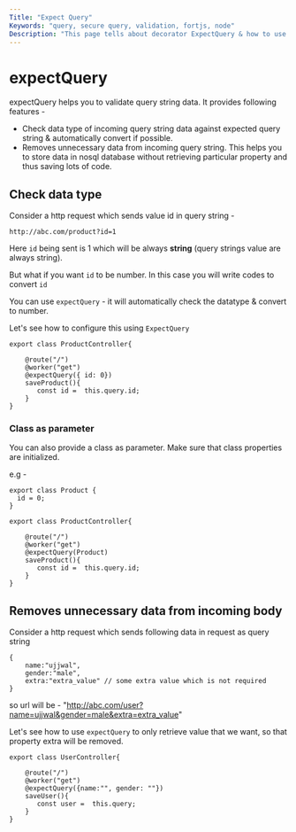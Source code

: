 ```yaml
---
Title: "Expect Query"
Keywords: "query, secure query, validation, fortjs, node"
Description: "This page tells about decorator ExpectQuery & how to use this."
---
```


# expectQuery

expectQuery helps you to validate query string data. It provides following features -

* Check data type of incoming query string data against expected query string & automatically convert if possible.
* Removes unnecessary data from incoming query string. This helps you to store data in nosql database without retrieving particular property and thus saving lots of code.

## Check data type

Consider a http request which sends value id in query string -

```
http://abc.com/product?id=1
```

Here `id` being sent is 1 which will be always **string** (query strings value are always string).

But what if you want `id` to be number. In this case you will write codes to convert `id` 

You can use `expectQuery` - it will automatically check the datatype & convert to number.

Let's see how to configure this using `ExpectQuery`

```
export class ProductController{

    @route("/")
    @worker("get")
    @expectQuery({ id: 0})
    saveProduct(){
       const id =  this.query.id;
    }
}
```

### Class as parameter

You can also provide a class as parameter. Make sure that class properties are initialized.

e.g - 

```
export class Product {
  id = 0;
}

export class ProductController{

    @route("/")
    @worker("get")
    @expectQuery(Product)
    saveProduct(){
       const id =  this.query.id;
    }
}
```
## Removes unnecessary data from incoming body

Consider a http request which sends following data in request as query string

```
{
    name:"ujjwal",
    gender:"male",
    extra:"extra_value" // some extra value which is not required
}
```

so url will be  - "http://abc.com/user?name=ujjwal&gender=male&extra=extra_value"

Let's see how to use `expectQuery` to only retrieve value that we want, so that property extra will be removed.

```
export class UserController{

    @route("/")
    @worker("get")
    @expectQuery({name:"", gender: ""})
    saveUser(){
       const user =  this.query;
    }
}
```
